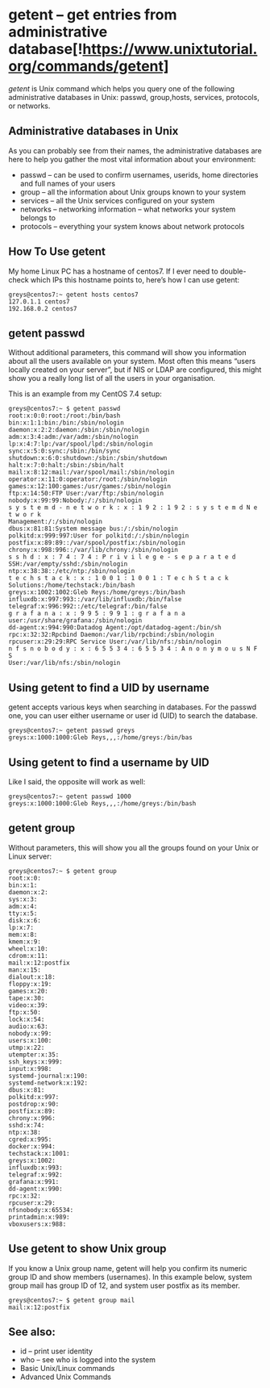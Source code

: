 # getent – get entries from administrative database[!https://www.unixtutorial.org/commands/getent]
*getent* is Unix command which helps you query one of the following administrative databases in Unix: passwd, group,hosts, services, protocols, or networks.

## Administrative databases in Unix

As you can probably see from their names, the administrative
databases are here to help you gather the most vital
information about your environment:
- passwd – can be used to confirm usernames, userids, home directories and full names of your users
- group – all the information about Unix groups known to your system
- services – all the Unix services configured on your system
- networks – networking information – what networks your system belongs to
- protocols – everything your system knows about network protocols

## How To Use getent
My home Linux PC has a hostname of centos7. If I ever need to double-check which IPs this hostname points to, here’s how I
can use getent:
```shell
greys@centos7:~ getent hosts centos7
127.0.1.1 centos7
192.168.0.2 centos7
```

## getent passwd

Without additional parameters, this command will show you information about all the users available on your system. Most
often this means “users locally created on your server”, but if NIS or LDAP are configured, this might show you a really
long list of all the users in your organisation.

This is an example from my CentOS 7.4 setup:
```shell
greys@centos7:~ $ getent passwd
root:x:0:0:root:/root:/bin/bash
bin:x:1:1:bin:/bin:/sbin/nologin
daemon:x:2:2:daemon:/sbin:/sbin/nologin
adm:x:3:4:adm:/var/adm:/sbin/nologin
lp:x:4:7:lp:/var/spool/lpd:/sbin/nologin
sync:x:5:0:sync:/sbin:/bin/sync
shutdown:x:6:0:shutdown:/sbin:/sbin/shutdown
halt:x:7:0:halt:/sbin:/sbin/halt
mail:x:8:12:mail:/var/spool/mail:/sbin/nologin
operator:x:11:0:operator:/root:/sbin/nologin
games:x:12:100:games:/usr/games:/sbin/nologin
ftp:x:14:50:FTP User:/var/ftp:/sbin/nologin
nobody:x:99:99:Nobody:/:/sbin/nologin
s y s t e m d - n e t w o r k : x : 1 9 2 : 1 9 2 : s y s t e m d N e t w o r k
Management:/:/sbin/nologin
dbus:x:81:81:System message bus:/:/sbin/nologin
polkitd:x:999:997:User for polkitd:/:/sbin/nologin
postfix:x:89:89::/var/spool/postfix:/sbin/nologin
chrony:x:998:996::/var/lib/chrony:/sbin/nologin
s s h d : x : 7 4 : 7 4 : P r i v i l e g e - s e p a r a t e d
SSH:/var/empty/sshd:/sbin/nologin
ntp:x:38:38::/etc/ntp:/sbin/nologin
t e c h s t a c k : x : 1 0 0 1 : 1 0 0 1 : T e c h S t a c k
Solutions:/home/techstack:/bin/bash
greys:x:1002:1002:Gleb Reys:/home/greys:/bin/bash
influxdb:x:997:993::/var/lib/influxdb:/bin/false
telegraf:x:996:992::/etc/telegraf:/bin/false
g r a f a n a : x : 9 9 5 : 9 9 1 : g r a f a n a
user:/usr/share/grafana:/sbin/nologin
dd-agent:x:994:990:Datadog Agent:/opt/datadog-agent:/bin/sh
rpc:x:32:32:Rpcbind Daemon:/var/lib/rpcbind:/sbin/nologin
rpcuser:x:29:29:RPC Service User:/var/lib/nfs:/sbin/nologin
n f s n o b o d y : x : 6 5 5 3 4 : 6 5 5 3 4 : A n o n y m o u s N F S
User:/var/lib/nfs:/sbin/nologin
```


## Using getent to find a UID by username

getent accepts various keys when searching in databases. For the passwd one, you can user either username or user id (UID)
to search the database.
```shell
greys@centos7:~ getent passwd greys
greys:x:1000:1000:Gleb Reys,,,:/home/greys:/bin/bas
```

## Using getent to find a username by UID
Like I said, the opposite will work as well:
```shell
greys@centos7:~ getent passwd 1000
greys:x:1000:1000:Gleb Reys,,,:/home/greys:/bin/bash
```
## getent group
Without parameters, this will show you all the groups found on your Unix or Linux server:
```shell
greys@centos7:~ $ getent group
root:x:0:
bin:x:1:
daemon:x:2:
sys:x:3:
adm:x:4:
tty:x:5:
disk:x:6:
lp:x:7:
mem:x:8:
kmem:x:9:
wheel:x:10:
cdrom:x:11:
mail:x:12:postfix
man:x:15:
dialout:x:18:
floppy:x:19:
games:x:20:
tape:x:30:
video:x:39:
ftp:x:50:
lock:x:54:
audio:x:63:
nobody:x:99:
users:x:100:
utmp:x:22:
utempter:x:35:
ssh_keys:x:999:
input:x:998:
systemd-journal:x:190:
systemd-network:x:192:
dbus:x:81:
polkitd:x:997:
postdrop:x:90:
postfix:x:89:
chrony:x:996:
sshd:x:74:
ntp:x:38:
cgred:x:995:
docker:x:994:
techstack:x:1001:
greys:x:1002:
influxdb:x:993:
telegraf:x:992:
grafana:x:991:
dd-agent:x:990:
rpc:x:32:
rpcuser:x:29:
nfsnobody:x:65534:
printadmin:x:989:
vboxusers:x:988:
```

## Use getent to show Unix group
If you know a Unix group name, getent will help you confirm its numeric group ID and show members (usernames).
In this example below, system group mail has group ID of 12, and system user postfix as its member.
```shell
greys@centos7:~ $ getent group mail
mail:x:12:postfix
```
## See also:
- id – print user identity
- who – see who is logged into the system
- Basic Unix/Linux commands
- Advanced Unix Commands
